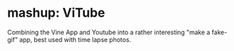 mashup: ViTube
======

Combining the Vine App and Youtube into a rather interesting "make a fake-gif" app, best used with time lapse photos.
